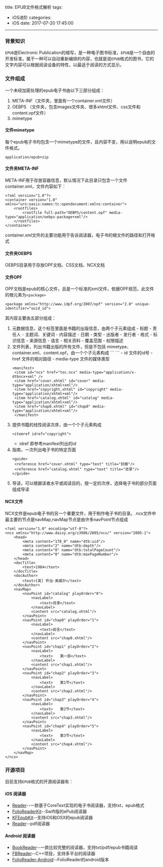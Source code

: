 title: EPUB文件格式解析
tags:
  - iOS进阶
categories:
  - iOS
date: 2017-07-20 17:45:00
---

### 背景知识

`EPUB`是Electronic Publication的缩写，是一种电子图书标准，`EPUB`是一个自由的开发标准，属于一种可以自动重新编排的内容，也就是说`EPUB`格式的图书，它的文字内容可以根据阅读设备的特性，以最适于阅读的方式显示。

### 文件组成

一个未经加密处理的epub电子书由以下三部分组成：

1. META-INF（文件夹，里面有一个container.xml文件）
2. OEBPS （文件夹，包含images文件夹、很多xhtml文件、css文件和content.opf文件）
3. mimetype

#### 文件mimetype
每个epub电子书均包含一个mimetype的文件，且内容不变，用以说明epub的文件格式。
```
application/epub+zip
```

#### 文件夹META-INF
META-INF用于存放容器信息，默认情况下此目录只包含一个文件container.xml，文件内容如下：
```
<?xml version="1.0"?>
<container version="1.0" xmlns="urn:oasis:names:tc:opendocument:xmlns:container">
    <rootfiles>
        <rootfile full-path="OEBPS/content.opf" media-type="application/oebps-package+xml"/>
    </rootfiles>
</container>
```
container.xml文件的主要功能用于告诉阅读器，电子书的根文件的路径和打开格式

#### 文件夹OEBPS

OEBPS目录用于存放OPF文档、CSS文档、NCX文档

#### 文件OPF
OPF文档是epub的核心文件，且是一个标准的xml文件，依据OPF规范，此文件的根元素为`<package>`
```
<package xmlns="http://www.idpf.org/2007/opf" version="2.0" unique-identifier="uuid_id">
```
其内容主要由五部分组成：

1. <metadata>
   元数据信息，这个标签里面是书籍的出版信息，由两个子元素组成
   - <dc-title> 标题
   - <dc-creator> 责任人
   - <dc-subject> 主题词、关键词
   - <dc-descributor> 内容描述
   - <dc-date> 日期
   - <dc-type> 类型
   - <dc-publisher> 出版者
   - <dc-contributor> 发行者
   - <dc-format> 格式
   - <dc-identifier> 标识信息
   - <dc-source> 来源信息
   - <dc-language> 语言
   - <dc-relation> 相关资料
   - <dc-coverage> 覆盖范围
   - <dc-rights> 权限描述
   
2. <manifest>
   文件列表，列出书籍出版的所有文件，但是不包括 mimetype、container.xml、content.opf，由一个个子元素构成
   ```
   <item id="" href="" media-type="">
   ```
   - id 文件的id号
   - href 文件的相对路径
   - media-type 文件的媒体类型
   
   ```
   <manifest>
    <item id="ncx" href="toc.ncx" media-type="application/x-dtbncx+xml" />
    <item href="cover.xhtml" id="cover" media-type="application/xhtml+xml"/>
    <item href="copyright.xhtml" id="copyright" media-type="application/xhtml+xml"/>
    <item href="catalog.xhtml" id="catalog" media-type="application/xhtml+xml"/>
    <item href="chap0.xhtml" id="chap0" media-type="application/xhtml+xml"/>
    </manifest>
   
   ```
   
3. <spine toc="ncx">
   
   提供书籍的线性阅读次序，由一个个子元素构成
   ```
   <itemref idref="copyright">
   ```
   - idref 即参考manifest列出的id
   
4. <guide>
   指南，一次列出电子书的特定页面

   ```
   <guide>
    <reference href="cover.xhtml" type="text" title="封面"/>
    <reference href="catalog.xhtml" type="text" title="目录"/>
   </guide>
   ```
5. <tour>
    导读，可以根据读者水平或阅读目的，按一定的次序，选择电子书的部分页面组成导读


#### NCX文件

NCX文件是epub电子书的另一个重要文件，用于制作电子书的目录。.ncx文件中最主要的节点是navMap,navMap节点是由许多navPoint节点组成

```
<?xml version="1.0" encoding="utf-8"?>
<ncx xmlns="http://www.daisy.org/z3986/2005/ncx/" version="2005-1">
    <head>
        <meta content="178_0" name="dtb:uid"/>
        <meta content="2" name="dtb:depth"/>
        <meta content="0" name="dtb:totalPageCount"/>
        <meta content="0" name="dtb:maxPageNumber"/>
    </head>
    <docTitle>
        <text>1984</text>
    </docTitle>
    <docAuthor>
        <text>[英] 乔治·奥威尔</text>
    </docAuthor>
    <navMap>
        <navPoint id="catalog" playOrder="0">
            <navLabel>
                <text>目录</text>
            </navLabel>
            <content src="catalog.xhtml"/>
        </navPoint>
        <navPoint id="chap0" playOrder="1">
            <navLabel>
                <text>前言</text>
            </navLabel>
            <content src="chap0.xhtml"/>
        </navPoint>
        <navPoint id="chap1" playOrder="2">
            <navLabel>
                <text>　　第一部</text>
            </navLabel>
            <content src="chap1.xhtml"/>
        </navPoint>
        <navPoint id="chap2" playOrder="3">
            <navLabel>
                <text>　　第1节</text>
            </navLabel>
            <content src="chap2.xhtml"/>
        </navPoint>
        <navPoint id="chap3" playOrder="4">
            <navLabel>
                <text>　　第2节</text>
            </navLabel>
            <content src="chap3.xhtml"/>
        </navPoint>
        <navPoint id="chap4" playOrder="5">
            <navLabel>
                <text>　　第3节</text>
            </navLabel>
            <content src="chap4.xhtml"/>
        </navPoint>
    </navMap>
</ncx>
```

### 开源项目

目前支持`EPUB`格式的开源阅读器有：

#### iOS 阅读器

- [Reader](https://github.com/GGGHub/Reader)--一款基于CoreText实现的电子书阅读器，支持txt，epub格式
- [FolioReaderKit](https://github.com/FolioReader/FolioReaderKit)--Swift版的ePub阅读器
- [KFEpubKit](https://github.com/ricobeck/KFEpubKit)--支持iOS和OSX的epub阅读器
- [Reader](https://github.com/vfr/Reader)--pdf阅读器

#### Android 阅读器

- [BookReader](https://github.com/JustWayward/BookReader)--一款比较完整的阅读器，支持txt/pdf/epub书籍阅读
- [FBReader](https://github.com/geometer/FBReader)--C++项目，支持多平台的阅读器
- [FolioReader-Android](https://github.com/FolioReader/FolioReader-Android)--FolioReader的android版本

